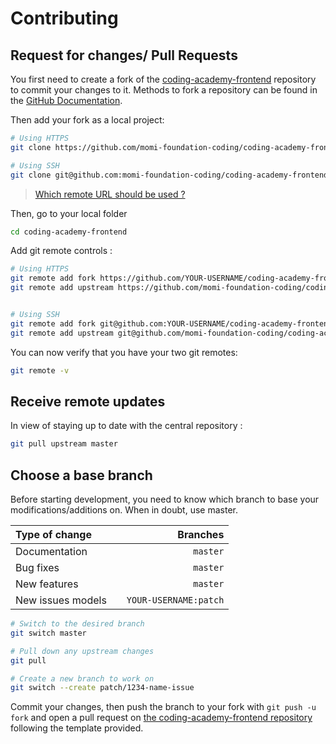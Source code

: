 # Contributing

## Request for changes/ Pull Requests
You first need to create a fork of the [coding-academy-frontend](https://github.com/momi-foundation-coding/coding-academy-frontend/) repository to commit your changes to it. Methods to fork a repository can be found in the [GitHub Documentation](https://docs.github.com/en/get-started/quickstart/fork-a-repo).

Then add your fork as a local project:

```sh
# Using HTTPS
git clone https://github.com/momi-foundation-coding/coding-academy-frontend.git

# Using SSH
git clone git@github.com:momi-foundation-coding/coding-academy-frontend.git
```

> [Which remote URL should be used ?](https://docs.github.com/en/get-started/getting-started-with-git/about-remote-repositories)

Then, go to your local folder

```sh
cd coding-academy-frontend
```

Add git remote controls :

```sh
# Using HTTPS
git remote add fork https://github.com/YOUR-USERNAME/coding-academy-frontend.git
git remote add upstream https://github.com/momi-foundation-coding/coding-academy-frontend.git


# Using SSH
git remote add fork git@github.com:YOUR-USERNAME/coding-academy-frontend.git
git remote add upstream git@github.com/momi-foundation-coding/coding-academy-frontend.git
```

You can now verify that you have your two git remotes:

```sh
git remote -v
```

## Receive remote updates
In view of staying up to date with the central repository :

```sh
git pull upstream master
```

## Choose a base branch
Before starting development, you need to know which branch to base your modifications/additions on. When in doubt, use master.

| Type of change    |       |              Branches |
| :---------------- | :---: | --------------------: |
| Documentation     |       |              `master` |
| Bug fixes         |       |              `master` |
| New features      |       |              `master` |
| New issues models |       | `YOUR-USERNAME:patch` |

```sh
# Switch to the desired branch
git switch master

# Pull down any upstream changes
git pull

# Create a new branch to work on
git switch --create patch/1234-name-issue
```

Commit your changes, then push the branch to your fork with `git push -u fork` and open a pull request on [the coding-academy-frontend repository](https://github.com/momi-foundation-coding/coding-academy-frontend/) following the template provided.